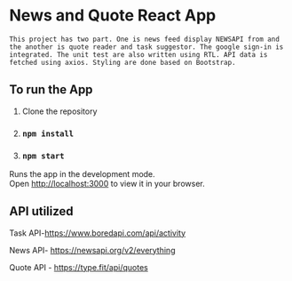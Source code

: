  
 
# News and Quote React App

    This project has two part. One is news feed display NEWSAPI from and the another is quote reader and task suggestor. The google sign-in is integrated. The unit test are also written using RTL. API data is fetched using axios. Styling are done based on Bootstrap.

 
## To run the App

 1. Clone the repository
 2. ### `npm install`
3.  ### `npm start`

Runs the app in the development mode.\
Open [http://localhost:3000](http://localhost:3000) to view it in your browser.

## API utilized
Task API-https://www.boredapi.com/api/activity
  
News API- https://newsapi.org/v2/everything 

Quote API - https://type.fit/api/quotes 

 
